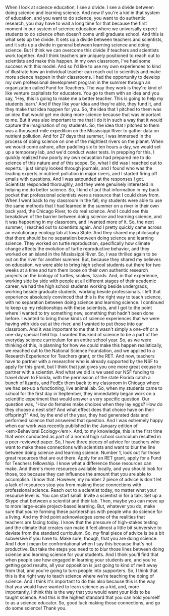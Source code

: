 
When I look at science education,
I see a divide.
I see a divide between
doing science
and learning science.
And now if you&#39;re a kid
in that system of education,
and you want to do science,
you want to do authentic research,
you may have to wait a long time for that
because the first moment
in our system of science education
where we universally expect
students to do science
often doesn&#39;t come until graduate school.
And this is what sets up the divide.
It sets up a divide
between teachers and scientists,
and it sets up a divide in general
between learning science
and doing science.
But I think we can overcome this divide
if teachers and scientists work together.
And I think teachers
are uniquely positioned
to reach out to scientists
and make this happen.
In my own classroom,
I&#39;ve had some success with this model.
And so I&#39;d like to use my own experiences
to kind of illustrate
how an individual teacher
can reach out to scientists
and make more science
happen in their classrooms.
I had the opportunity to develop
my own professional development program
in the summer through an organization
called Fund for Teachers.
The way they work is they&#39;re kind of like
venture capitalists for educators.
You go to them with an idea and you say,
&#39;Hey, this is going to make
me a better teacher.
This is going to help my students learn.&#39;
And if they like your idea
and they&#39;re able,
they fund it, and they make
that idea happen for you.
So, the idea that I pitched to them
was an idea that would get
me doing more science
because that was important to me.
But it was also important to me
that I do it in such a way
that it would capture
the imagination of my students.
So, the idea that I pitched to them
was a thousand-mile expedition
on the Mississippi River
to gather data on nutrient pollution.
And for 27 days that summer,
I was immersed in the process
of doing science
on one of the mightiest
rivers on the planet.
When we would come ashore,
after paddling six to ten hours a day,
we would set up a temporary lab,
and we&#39;d conduct water tests.
In prepping for this,
I quickly realized
how poorly my own education
had prepared me to do science
of this nature and of this scope.
So, what I did was I reached
out to experts.
I just simply looked through journals,
and I found who was the leading experts
in nutrient pollution in major rivers,
and I started firing
off emails with questions.
And I was astounded
at the responses I got.
Scientists responded thoroughly,
and they were genuinely interested
in helping me do better science.
So, I kind of put that information
in my back pocket
that professional
scientists were a resource
that I could draw from.
When I went back
to my classroom in the fall,
my students were able
to use the same methods
that I had learned in the summer
on a river in their own back
yard, the Chicago River,
to do real science.
And I could see this
breakdown of the barrier
between doing science
and learning science,
and it was happening in my classroom,
and I wanted more of it.
So, the next summer, I reached
out to scientists again.
And I pretty quickly came across
an evolutionary ecology lab at Iowa State.
And they shared my philosophy
that there should be no separation
between doing science
and learning science.
They worked on turtle reproduction,
specifically how climate change
affects the evolution of turtle
reproductive behavior,
and they worked on an island
in the Mississippi River.
So, I was thrilled again to be out
on the river for another summer.
But, because they shared
my believes on education,
we were able to bring high
school students out there
for two weeks at a time
and turn them loose
on their own authentic research projects
on the biology of turtles,
snakes,
lizards.
And, in that experience,
working side by side with people
at all different stages
of their academic career,
we had the high school students
working beside undergrads,
working beside graduate students,
working beside professionals.
I left that experience
absolutely convinced
that this is the right
way to teach science,
with no separation between doing science
and learning science.
I continued to keep up my relationships
with these scientists,
and I got to the point where
I wanted to try something new,
something that hadn&#39;t been done before.
I wanted to bring those kinds
of science experiences
that we were having
with kids out at the river,
and I wanted to put those
into our classroom.
And it was important to me
that it wasn&#39;t simply a one-off
or a one-day special field trip.
I wanted this kind of science
to be a part of the everyday
science curriculum
for an entire school year.
So, as we were thinking of this,
in planning for how we could
make this happen realistically,
we reached out to the National
Science Foundation,
and we applied to a Research
Experience for Teachers grant,
or the RET.
And now, teachers have to partner
with a researcher who is already
supported by the NSF
to apply for this grant,
but I think that just gives
you one more great excuse
to partner with a scientist.
And what we did is we used our NSF funding
to travel down to Florida,
with the permission of the state Florida
catch a bunch of lizards,
and FedEx them back
to my classroom in Chicago
where we had set-up
a functioning, live animal lab.
So, when my students came to school
for the first day in September,
they immediately began work
on a scientific experiment
that would answer a very
specific question.
Our question was,
&quot;How do females make choices
when they lay eggs?
How do they choose a nest site?
And what effect does that choice
have on their offspring?&quot;
And, by the end of the year,
they had generated data
and performed science
that answered that question.
And I was extremely happy
when our work was recently published
in the January edition
of &lt;em&gt;Behavioral Ecology&lt;/em&gt;.
And, to my knowledge,
this is the first time
that work conducted as part
of a normal high school curriculum
resulted in a peer-reviewed paper.
So, I have three pieces of advice
for teachers who want
to make these connections
with scientists and want to blur the line
between doing science
and learning science.
Number 1,
look out for those great
resources that are out there.
Apply for an RET grant,
apply for a Fund for Teachers fellowship.
I know what a difference
those resources can make.
And there&#39;s more resources
available locally,
and you should look for those, too
because they can influence the amount
that you are able to accomplish.
I know that.
However, my number 2 piece of advice is
don&#39;t let a lack of resources stop you
from making those connections
with professional science.
Reach out to a scientist today,
no matter what your resource level is.
You can start small.
Invite a scientist in for a talk.
Set up a Skype chat
between a scientist and their lab.
Then, maybe you can move up to
more large-scale project-based learning.
But, whatever you do,
make sure that you&#39;re
forming these partnerships
with people who do science for a living.
And my third point acknowledges
some of the realities
that teachers are facing today.
I know that the pressure
of high-stakes testing
and the climate that creates
can make it feel almost
a little bit subversive
to deviate from the standard curriculum.
So, my final piece of advice is
be a bit subversive if you have to.
Make sure, though, that you
are doing science.
And I don&#39;t mean be
confrontational when I say this
because that&#39;s not productive.
But take the steps you need to
to blur those lines between doing science
and learning science for your students.
And I think you&#39;ll find
that when people see
how engaged in learning your students are,
and you&#39;re getting good results,
all your opposition
is just going to kind of
melt away from that,
and you&#39;re going to turn
people into supporters.
So, I think that this
is the right way to teach science
where we&#39;re teaching the doing of science.
And I think it&#39;s important to do this also
because this is the way
that you would have wanted
to learn science as a kid,
and, more importantly,
I think this is the way
that you would want your kids
to be taught science.
And this is the highest standard
that you can hold yourself
to as a science educator.
So, good luck making those connections,
and go do some science!
Thank you.
